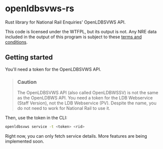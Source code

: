 # openldbsvws-rs
Rust library for National Rail Enquiries' OpenLDBSVWS API.

This code is licensed under the WTFPL, but its output is not.
Any NRE data included in the output of this program is subject to these [terms and conditions](https://opendata.nationalrail.co.uk/terms).

## Getting started

You'll need a token for the OpenLDBSVWS API.

> ### Caution
> The OpenLDBSVWS API (also called OpenLDBWSSV) is not the same as the OpenLDBWS API.
> You need a token for the LDB Webservice (Staff Version), not the LDB Webservice (PV).
> Despite the name, you do not need to work for National Rail to use it.

Then, use the token in the CLI:

```bash
openldbsvws service -t <token> <rid>
```

Right now, you can only fetch service details.
More features are being implemented soon.
